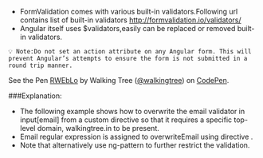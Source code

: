 *	FormValidation comes with various built-in validators.Following url contains list of built-in validators  http://formvalidation.io/validators/
* Angular itself uses $validators,easily can be replaced or removed built-in validators.

`💡 Note:Do not set an action attribute on any Angular form. This will prevent Angular’s attempts to ensure the form is not submitted in a round trip manner.`


<p data-height="268" data-theme-id="0" data-slug-hash="RWEbLo" data-default-tab="result" data-user="walkingtree" class='codepen'>See the Pen <a href='http://codepen.io/walkingtree/pen/RWEbLo/'>RWEbLo</a> by Walking Tree (<a href='http://codepen.io/walkingtree'>@walkingtree</a>) on <a href='http://codepen.io'>CodePen</a>.</p>
<script async src="//assets.codepen.io/assets/embed/ei.js"></script>

###Explanation:
* The following example shows how to overwrite the email validator in input[email] from a custom directive so that it requires a specific top-level domain, walkingtree.in to be present.  
* Email regular expression is assigned to overwriteEmail  using directive .
* Note that alternatively use ng-pattern to further restrict the validation.
